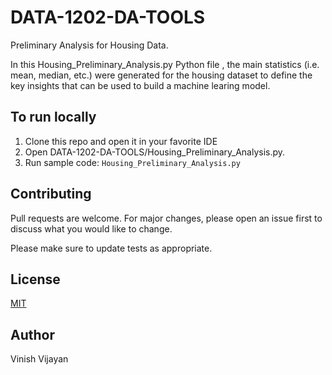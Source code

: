 # DATA-1202-DA-TOOLS

Preliminary Analysis for Housing Data.

In this Housing_Preliminary_Analysis.py Python file , the main statistics (i.e. mean, median, etc.) were generated for the housing dataset to define the key insights that can be used to build a machine learing model.

## To run locally

1. Clone this repo and open it in your favorite IDE
2. Open DATA-1202-DA-TOOLS/Housing_Preliminary_Analysis.py. 
3. Run sample code: `Housing_Preliminary_Analysis.py`  

## Contributing
Pull requests are welcome. For major changes, please open an issue first to discuss what you would like to change.

Please make sure to update tests as appropriate.

## License
[MIT](https://choosealicense.com/licenses/mit/)

## Author
Vinish Vijayan
